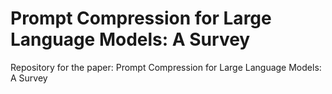 # Prompt Compression for Large Language Models: A Survey
Repository for the paper: Prompt Compression for Large Language Models: A Survey
